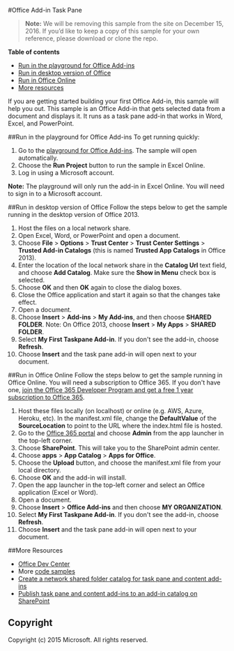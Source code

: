 #Office Add-in Task Pane

>**Note:**  We will be removing this sample from the site on December 15, 2016. If you’d like to keep a copy of this sample for your own reference, please download or clone the repo.

**Table of contents**

* [Run in the playground for Office Add-ins](#run-in-the-playground-for-office-add-ins)
* [Run in desktop version of Office](#run-in-desktop-version-of-Office)
* [Run in Office Online](#run-in-office-online)
* [More resources](#more-resources)

If you are getting started building your first Office Add-in, this sample will help you out. 
This sample is an Office Add-in that gets selected data from a document and displays it. It runs
as a task pane add-in that works in Word, Excel, and PowerPoint.

##Run in the playground for Office Add-ins
To get running quickly:

1. Go to the [playground for Office Add-ins](http://aka.ms/Fb7hmn). The sample will open automatically.
2. Choose the **Run Project** button to run the sample in Excel Online.
3. Log in using a Microsoft account.

**Note:** The playground will only run the add-in in Excel Online. You will need to sign in to a Microsoft account.

##Run in desktop version of Office
Follow the steps below to get the sample running in the desktop version of Office 2013. 

1. Host the files on a local network share.
2. Open Excel, Word, or PowerPoint and open a document.
3. Choose **File** > **Options** > **Trust Center** > **Trust Center Settings** > **Trusted Add-in Catalogs** (this is named **Trusted App Catalogs** in Office 2013).
4. Enter the location of the local network share in the **Catalog Url** text field, and choose **Add Catalog**. Make sure the **Show in Menu** check box is selected.
5. Choose **OK** and then **OK** again to close the dialog boxes. 
6. Close the Office application and start it again so that the changes take effect.
7. Open a document.
8. Choose **Insert** > **Add-ins** > **My Add-ins**, and then choose **SHARED FOLDER**. Note: On Office 2013, choose **Insert** > **My Apps** > **SHARED FOLDER**.
9. Select **My First Taskpane Add-in**. If you don't see the add-in, choose **Refresh**.
10. Choose **Insert** and the task pane add-in will open next to your document.


##Run in Office Online
Follow the steps below to get the sample running in Office Online. You will need a subscription to Office 365. 
If you don't have one, [join the Office 365 Developer Program and get a free 1 year subscription to Office 365](https://aka.ms/devprogramsignup).

1. Host these files locally (on localhost) or online (e.g. AWS, Azure, Heroku, etc). In the manifest.xml file, 
change the **DefaultValue** of the **SourceLocation** to point to the URL where the index.html file is hosted.
2. Go to the [Office 365 portal](https://portal.office.com) and choose **Admin** from the app launcher in the top-left corner.
3. Choose **SharePoint**. This will take you to the SharePoint admin center.
4. Choose **apps** > **App Catalog** > **Apps for Office**.
5. Choose the **Upload** button, and choose the manifest.xml file from your local directory.
6. Choose **OK** and the add-in will install.
7. Open the app launcher in the top-left corner and select an Office application (Excel or Word).
8. Open a document.
9. Choose **Insert** > **Office Add-ins** and then choose **MY ORGANIZATION**.
10. Select **My First Taskpane Add-in**. If you don't see the add-in, choose **Refresh**.
11. Choose **Insert** and the task pane add-in will open next to your document.

##More Resources
* [Office Dev Center](http://dev.office.com/)
* More [code samples](http://dev.office.com/codesamples)
* [Create a network shared folder catalog for task pane and content add-ins](https://msdn.microsoft.com/EN-US/library/office/fp123503.aspx)
* [Publish task pane and content add-ins to an add-in catalog on SharePoint](https://msdn.microsoft.com/EN-US/library/office/fp123517.aspx)

## Copyright
Copyright (c) 2015 Microsoft. All rights reserved.
